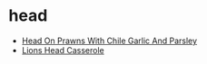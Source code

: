 # head

 * [Head On Prawns With Chile Garlic And Parsley](index/h/head-on-prawns-with-chile-garlic-and-parsley-56389675.json)
 * [Lions Head Casserole](index/l/lions-head-casserole-238436.json)

